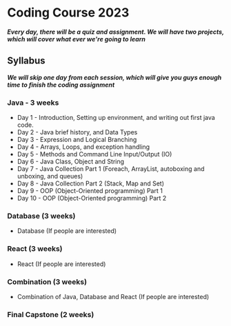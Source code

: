 # Coding Course 2023
***Every day, there will be a quiz and assignment. We will have two projects, which will cover what ever we're going to learn***
## Syllabus 
***We will skip one day from each session, which will give you guys enough time to finish the coding assignment***
### Java - 3 weeks
- Day 1 - Introduction, Setting up environment, and writing out first java code.
- Day 2 - Java brief history, and Data Types
- Day 3 - Expression and Logical Branching
- Day 4 - Arrays, Loops, and exception handling
- Day 5 - Methods and Command Line Input/Output (IO)
- Day 6 - Java Class, Object and String
- Day 7 -  Java Collection Part 1 (Foreach, ArrayList, autoboxing and unboxing, and queues)
- Day 8 - Java Collection Part 2 (Stack, Map and Set)
- Day 9 - OOP (Object-Oriented programming) Part 1
- Day 10 - OOP (Object-Oriented programming) Part 2

### Database (3 weeks)
- Database (If people are interested)

### React (3 weeks)
- React (If people are interested)

### Combination (3 weeks)
- Combination of Java, Database and React (If people are interested)

### Final Capstone (2 weeks)
